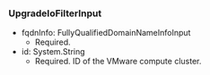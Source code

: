 ### UpgradeIoFilterInput


- fqdnInfo: FullyQualifiedDomainNameInfoInput
  - Required. 
- id: System.String
  - Required. ID of the VMware compute cluster.
